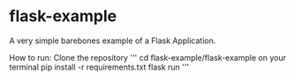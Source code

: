 # flask-example

A very simple barebones example of a Flask Application. 

How to run:
Clone the repository
'''
cd flask-example/flask-example on your terminal 
pip install -r requirements.txt
flask run
'''
